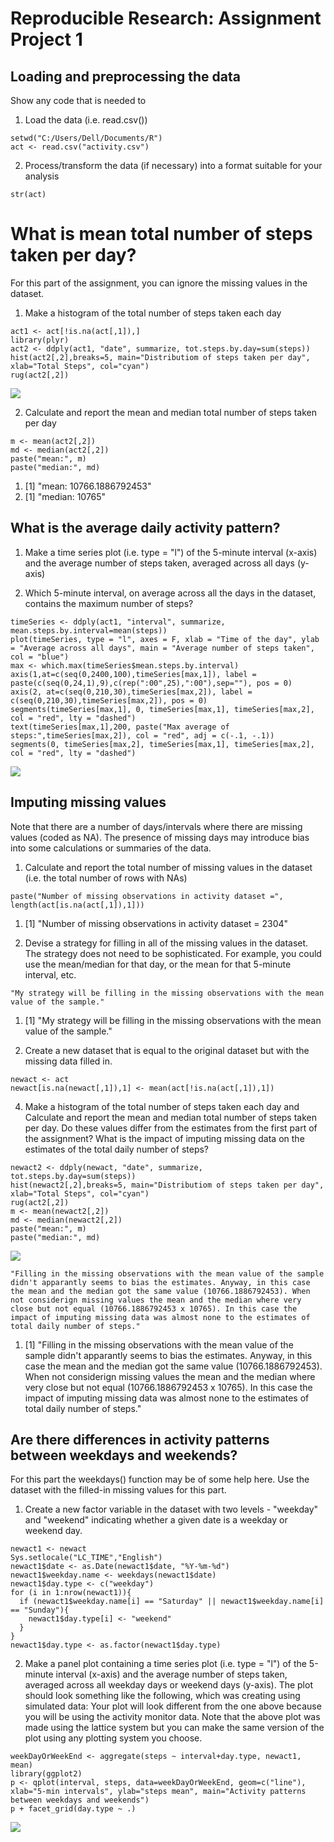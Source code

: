 
# Reproducible Research: Assignment Project 1


## Loading and preprocessing the data


Show any code that is needed to 

1. Load the data (i.e. read.csv())

```{r}
setwd("C:/Users/Dell/Documents/R")
act <- read.csv("activity.csv")
```


2. Process/transform the data (if necessary) into a format suitable for your analysis

```{r}
str(act)
```

# What is mean total number of steps taken per day?

For this part of the assignment, you can ignore the missing values in the dataset.

1. Make a histogram of the total number of steps taken each day

```{r}
act1 <- act[!is.na(act[,1]),]
library(plyr)
act2 <- ddply(act1, "date", summarize, tot.steps.by.day=sum(steps))
hist(act2[,2],breaks=5, main="Distributiom of steps taken per day", xlab="Total Steps", col="cyan")
rug(act2[,2])
```
![](hist1.png) 

2. Calculate and report the mean and median total number of steps taken per day

```{r}
m <- mean(act2[,2])
md <- median(act2[,2])
paste("mean:", m)
paste("median:", md)
```
1. [1] "mean: 10766.1886792453"
2. [1] "median: 10765"

## What is the average daily activity pattern?

1. Make a time series plot (i.e. type = "l") of the 5-minute interval (x-axis) and the average number of steps taken, averaged across all days (y-axis)

2. Which 5-minute interval, on average across all the days in the dataset, contains the maximum number of steps?


```{r}
timeSeries <- ddply(act1, "interval", summarize, mean.steps.by.interval=mean(steps))
plot(timeSeries, type = "l", axes = F, xlab = "Time of the day", ylab = "Average across all days", main = "Average number of steps taken", col = "blue")
max <- which.max(timeSeries$mean.steps.by.interval)
axis(1,at=c(seq(0,2400,100),timeSeries[max,1]), label = paste(c(seq(0,24,1),9),c(rep(":00",25),":00"),sep=""), pos = 0)
axis(2, at=c(seq(0,210,30),timeSeries[max,2]), label = c(seq(0,210,30),timeSeries[max,2]), pos = 0)
segments(timeSeries[max,1], 0, timeSeries[max,1], timeSeries[max,2], col = "red", lty = "dashed")
text(timeSeries[max,1],200, paste("Max average of steps:",timeSeries[max,2]), col = "red", adj = c(-.1, -.1))
segments(0, timeSeries[max,2], timeSeries[max,1], timeSeries[max,2], col = "red", lty = "dashed")
```

![](graf1.png) 

## Imputing missing values

Note that there are a number of days/intervals where there are missing values (coded as NA). The presence of missing days may introduce bias into some calculations or summaries of the data.

1. Calculate and report the total number of missing values in the dataset (i.e. the total number of rows with NAs)

```{r}
paste("Number of missing observations in activity dataset =", length(act[is.na(act[,1]),1]))
```
1. [1] "Number of missing observations in activity dataset = 2304"

2. Devise a strategy for filling in all of the missing values in the dataset. The strategy does not need to be sophisticated. For example, you could use the mean/median for that day, or the mean for that 5-minute interval, etc.

```{r}
"My strategy will be filling in the missing observations with the mean value of the sample."
```

1. [1] "My strategy will be filling in the missing observations with the mean value of the sample."

3. Create a new dataset that is equal to the original dataset but with the missing data filled in.

```{r}
newact <- act
newact[is.na(newact[,1]),1] <- mean(act[!is.na(act[,1]),1])
```

4. Make a histogram of the total number of steps taken each day and Calculate and report the mean and median total number of steps taken per day. Do these values differ from the estimates from the first part of the assignment? What is the impact of imputing missing data on the estimates of the total daily number of steps?

```{r}
newact2 <- ddply(newact, "date", summarize, tot.steps.by.day=sum(steps))
hist(newact2[,2],breaks=5, main="Distributiom of steps taken per day", xlab="Total Steps", col="cyan")
rug(act2[,2])
m <- mean(newact2[,2])
md <- median(newact2[,2])
paste("mean:", m)
paste("median:", md)
```

![](hist2.png) 

```{r}
"Filling in the missing observations with the mean value of the sample didn't apparantly seems to bias the estimates. Anyway, in this case the mean and the median got the same value (10766.1886792453). When not considerign missing values the mean and the median where very close but not equal (10766.1886792453 x 10765). In this case the impact of imputing missing data was almost none to the estimates of total daily number of steps."
```

1. [1] "Filling in the missing observations with the mean value of the sample didn't apparantly seems to bias the estimates. Anyway, in this case the mean and the median got the same value (10766.1886792453). When not considerign missing values the mean and the median where very close but not equal (10766.1886792453 x 10765). In this case the impact of imputing missing data was almost none to the estimates of total daily number of steps."

## Are there differences in activity patterns between weekdays and weekends?

For this part the weekdays() function may be of some help here. Use the dataset with the filled-in missing values for this part.

1. Create a new factor variable in the dataset with two levels - "weekday" and "weekend" indicating whether a given date is a weekday or weekend day.

```{r}
newact1 <- newact
Sys.setlocale("LC_TIME","English")
newact1$date <- as.Date(newact1$date, "%Y-%m-%d")
newact1$weekday.name <- weekdays(newact1$date)
newact1$day.type <- c("weekday")
for (i in 1:nrow(newact1)){
  if (newact1$weekday.name[i] == "Saturday" || newact1$weekday.name[i] == "Sunday"){
    newact1$day.type[i] <- "weekend"
  }
}
newact1$day.type <- as.factor(newact1$day.type)
```

2. Make a panel plot containing a time series plot (i.e. type = "l") of the 5-minute interval (x-axis) and the average number of steps taken, averaged across all weekday days or weekend days (y-axis). The plot should look something like the following, which was creating using simulated data:
Your plot will look different from the one above because you will be using the activity monitor data. Note that the above plot was made using the lattice system but you can make the same version of the plot using any plotting system you choose.

```{r}
weekDayOrWeekEnd <- aggregate(steps ~ interval+day.type, newact1, mean)
library(ggplot2)    
p <- qplot(interval, steps, data=weekDayOrWeekEnd, geom=c("line"), xlab="5-min intervals", ylab="steps mean", main="Activity patterns between weekdays and weekends")
p + facet_grid(day.type ~ .)
```

![](graf2.png) 


